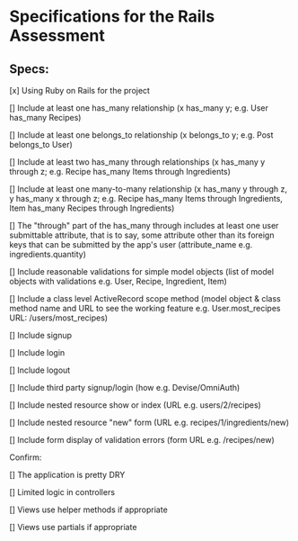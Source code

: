 # Specifications for the Rails Assessment

## Specs:

 [x] Using Ruby on Rails for the project

 [] Include at least one has_many relationship (x has_many y; e.g. User has_many Recipes)

 [] Include at least one belongs_to relationship (x belongs_to y; e.g. Post belongs_to User)

 [] Include at least two has_many through relationships (x has_many y through z; e.g. Recipe has_many Items through Ingredients)

 [] Include at least one many-to-many relationship (x has_many y through z, y has_many x through z; e.g. Recipe has_many Items through Ingredients, Item has_many Recipes through Ingredients)

 [] The "through" part of the has_many through includes at least one user submittable attribute, that is to say, some attribute other than its foreign keys that can be submitted by the app's user (attribute_name e.g. ingredients.quantity)

 [] Include reasonable validations for simple model objects (list of model objects with validations e.g. User, Recipe, Ingredient, Item)

 [] Include a class level ActiveRecord scope method (model object & class method name and URL to see the working feature e.g. User.most_recipes URL: /users/most_recipes)

 [] Include signup

 [] Include login

 [] Include logout

 [] Include third party signup/login (how e.g. Devise/OmniAuth)

 [] Include nested resource show or index (URL e.g. users/2/recipes)

 [] Include nested resource "new" form (URL e.g. recipes/1/ingredients/new)

 [] Include form display of validation errors (form URL e.g. /recipes/new)

Confirm:

 [] The application is pretty DRY

 [] Limited logic in controllers

 [] Views use helper methods if appropriate

 [] Views use partials if appropriate
